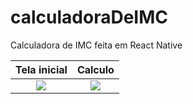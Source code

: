 # calculadoraDeIMC
Calculadora de IMC feita em React Native


Tela inicial               |  Calculo
:-------------------------:|:-------------------------:
![](https://firebasestorage.googleapis.com/v0/b/portfolio-308a8.appspot.com/o/Screenshot_1667563058.png?alt=media&token=8dde7fe4-bb3b-4d6e-93a7-7f288b9e9dd6)  |  ![](https://firebasestorage.googleapis.com/v0/b/portfolio-308a8.appspot.com/o/Screenshot_1667565080.png?alt=media&token=826864ed-fb59-41ed-a9ac-3255782c8ba3)

